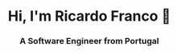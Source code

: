 <h1 align="center">Hi, I'm Ricardo Franco 👋</h1>
<h3 align="center">A Software Engineer from Portugal</h3>


